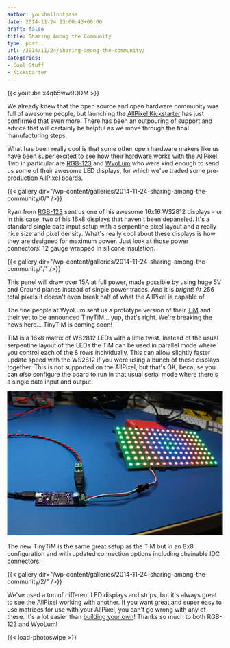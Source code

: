```yaml
---
author: youshallnotpass
date: 2014-11-24 13:00:43+00:00
draft: false
title: Sharing Among the Community
type: post
url: /2014/11/24/sharing-among-the-community/
categories:
- Cool Stuff
- Kickstarter
---
```


{{< youtube x4qb5ww9QDM >}}

We already knew that the open source and open hardware community was full of awesome people, but launching the [AllPixel Kickstarter](https://www.kickstarter.com/projects/1101128588/allpixel-usb-interface-for-all-your-led-needs/) has just confirmed that even more. There has been an outpouring of support and advice that will certainly be helpful as we move through the final manufacturing steps.

What has been really cool is that some other open hardware makers like us have been super excited to see how their hardware works with the AllPixel. Two in particular are [RGB-123](http://rgb-123.com/shop) and [WyoLum](http://shop.wyolum.com/) who were kind enough to send us some of their awesome LED displays, for which we've traded some pre-production AllPixel boards.

{{< gallery dir="/wp-content/galleries/2014-11-24-sharing-among-the-community/0/" />}}

Ryan from [RGB-123](http://rgb-123.com) sent us one of his awesome 16x16 WS2812 displays - or in this case, two of his 16x8 displays that haven't been depaneled. It's a standard single data input setup with a serpentine pixel layout and a really nice size and pixel density. What's really cool about these displays is how they are designed for maximum power. Just look at those power connectors! 12 gauge wrapped in silicone insulation.

{{< gallery dir="/wp-content/galleries/2014-11-24-sharing-among-the-community/1/" />}}

This panel will draw over 15A at full power, made possible by using huge 5V and Ground planes instead of single power traces. And it is _bright_! At 256 total pixels it doesn't even break half of what the AllPixel is capable of.

The fine people at WyoLum sent us a prototype version of their [TiM](http://wyolum.com/the-intelligent-matrix-tim/) and their yet to be announced TinyTiM... yup, that's right. We're breaking the news here... TinyTiM is coming soon!

TiM is a 16x8 matrix of WS2812 LEDs with a little twist. Instead of the usual serpentine layout of the LEDs the TiM can be used in parallel mode where you control each of the 8 rows individually. This can allow slightly faster update speed with the WS2812 if you were using a bunch of these displays together. This is not supported on the AllPixel, but that's OK, because you can _also_ configure the board to run in that usual serial mode where there's a single data input and output.

[![WyoLum TiM](/wp-content/uploads/2014/11/IMG_0571-16x9.jpg)
](/wp-content/uploads/2014/11/IMG_0571-16x9.jpg)

The new TinyTiM is the same great setup as the TiM but in an 8x8 configuration and with updated connection options including chainable IDC connectors.

{{< gallery dir="/wp-content/galleries/2014-11-24-sharing-among-the-community/2/" />}}

We've used a ton of different LED displays and strips, but it's always great to see the AllPixel working with another. If you want great and super easy to use matrices for use with your AllPixel, you can't go wrong with any of these. It's a lot easier than [building your own](/2014/08/19/24x24-led-matrix-build/)! Thanks so much to both RGB-123 and WyoLum!

{{< load-photoswipe >}}
